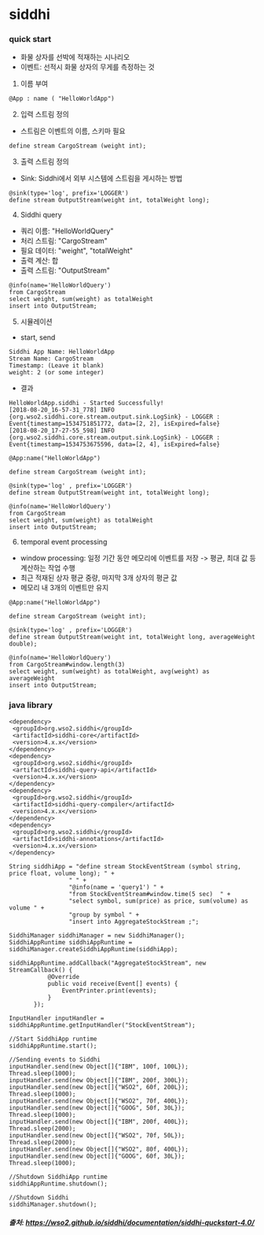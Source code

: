 # siddhi

### quick start
- 화물 상자를 선박에 적재하는 시나리오
- 이벤트: 선적시 화물 상자의 무게를 측정하는 것

1. 이름 부여
````
@App : name ( "HelloWorldApp")
````

2. 입력 스트림 정의
- 스트림은 이벤트의 이름, 스키마 필요
````
define stream CargoStream (weight int);
````

3. 출력 스트림 정의
- Sink: Siddhi에서 외부 시스템에 스트림을 게시하는 방법
````
@sink(type='log', prefix='LOGGER')
define stream OutputStream(weight int, totalWeight long);
````

4. Siddhi query
- 쿼리 이름: "HelloWorldQuery"
- 처리 스트림: "CargoStream"
- 필요 데이터: "weight", "totalWeight"
- 출력 계산: 합
- 출력 스트림: "OutputStream"
````
@info(name='HelloWorldQuery')
from CargoStream
select weight, sum(weight) as totalWeight
insert into OutputStream;
````

5. 시뮬레이션
- start, send
````
Siddhi App Name: HelloWorldApp
Stream Name: CargoStream
Timestamp: (Leave it blank)
weight: 2 (or some integer)
````
- 결과
````
HelloWorldApp.siddhi - Started Successfully!
[2018-08-20_16-57-31_778] INFO {org.wso2.siddhi.core.stream.output.sink.LogSink} - LOGGER : Event{timestamp=1534751851772, data=[2, 2], isExpired=false} 
[2018-08-20_17-27-55_598] INFO {org.wso2.siddhi.core.stream.output.sink.LogSink} - LOGGER : Event{timestamp=1534753675596, data=[2, 4], isExpired=false} 
````

````
@App:name("HelloWorldApp")

define stream CargoStream (weight int);

@sink(type='log' , prefix='LOGGER')
define stream OutputStream(weight int, totalWeight long);

@info(name='HelloWorldQuery')
from CargoStream
select weight, sum(weight) as totalWeight
insert into OutputStream;
````

6. temporal event processing
- window processing: 일정 기간 동안 메모리에 이벤트를 저장 -> 평균, 최대 값 등 계산하는 작업 수행
- 최근 적재된 상자 평균 중량, 마지막 3개 상자의 평균 값
- 메모리 내 3개의 이벤트만 유지
````
@App:name("HelloWorldApp")

define stream CargoStream (weight int);

@sink(type='log' , prefix='LOGGER')
define stream OutputStream(weight int, totalWeight long, averageWeight double);

@info(name='HelloWorldQuery') 
from CargoStream#window.length(3)
select weight, sum(weight) as totalWeight, avg(weight) as averageWeight
insert into OutputStream;
````
### java library
````
<dependency>
 <groupId>org.wso2.siddhi</groupId>
 <artifactId>siddhi-core</artifactId>
 <version>4.x.x</version>
</dependency>
<dependency>
 <groupId>org.wso2.siddhi</groupId>
 <artifactId>siddhi-query-api</artifactId>
 <version>4.x.x</version>
</dependency>
<dependency>
 <groupId>org.wso2.siddhi</groupId>
 <artifactId>siddhi-query-compiler</artifactId>
 <version>4.x.x</version>
</dependency>
<dependency>
 <groupId>org.wso2.siddhi</groupId>
 <artifactId>siddhi-annotations</artifactId>
 <version>4.x.x</version>
</dependency>
````
````
String siddhiApp = "define stream StockEventStream (symbol string, price float, volume long); " + 
                 " " +
                 "@info(name = 'query1') " +
                 "from StockEventStream#window.time(5 sec)  " +
                 "select symbol, sum(price) as price, sum(volume) as volume " +
                 "group by symbol " +
                 "insert into AggregateStockStream ;";

SiddhiManager siddhiManager = new SiddhiManager();
SiddhiAppRuntime siddhiAppRuntime = siddhiManager.createSiddhiAppRuntime(siddhiApp);

siddhiAppRuntime.addCallback("AggregateStockStream", new StreamCallback() {
           @Override
           public void receive(Event[] events) {
               EventPrinter.print(events);
           }
       });

InputHandler inputHandler = siddhiAppRuntime.getInputHandler("StockEventStream");

//Start SiddhiApp runtime
siddhiAppRuntime.start();

//Sending events to Siddhi
inputHandler.send(new Object[]{"IBM", 100f, 100L});
Thread.sleep(1000);
inputHandler.send(new Object[]{"IBM", 200f, 300L});
inputHandler.send(new Object[]{"WSO2", 60f, 200L});
Thread.sleep(1000);
inputHandler.send(new Object[]{"WSO2", 70f, 400L});
inputHandler.send(new Object[]{"GOOG", 50f, 30L});
Thread.sleep(1000);
inputHandler.send(new Object[]{"IBM", 200f, 400L});
Thread.sleep(2000);
inputHandler.send(new Object[]{"WSO2", 70f, 50L});
Thread.sleep(2000);
inputHandler.send(new Object[]{"WSO2", 80f, 400L});
inputHandler.send(new Object[]{"GOOG", 60f, 30L});
Thread.sleep(1000);

//Shutdown SiddhiApp runtime
siddhiAppRuntime.shutdown();

//Shutdown Siddhi
siddhiManager.shutdown();
````

##### 출처: https://wso2.github.io/siddhi/documentation/siddhi-quckstart-4.0/
